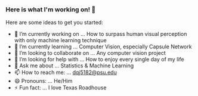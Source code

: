 ### Here is what I'm working on! 👋



Here are some ideas to get you started:

- 🔭 I’m currently working on ... How to surpass human visual perception with only machine learning technique
- 🌱 I’m currently learning ... Computer Vision, especially Capsule Network
- 👯 I’m looking to collaborate on ... Any computer vision project
- 🤔 I’m looking for help with ... How to enjoy every single day of my life
- 💬 Ask me about ... Statistics & Machine Learning
- 📫 How to reach me: ... dqj5182@psu.edu
- 😄 Pronouns: ... He/Him
- ⚡ Fun fact: ... I love Texas Roadhouse

